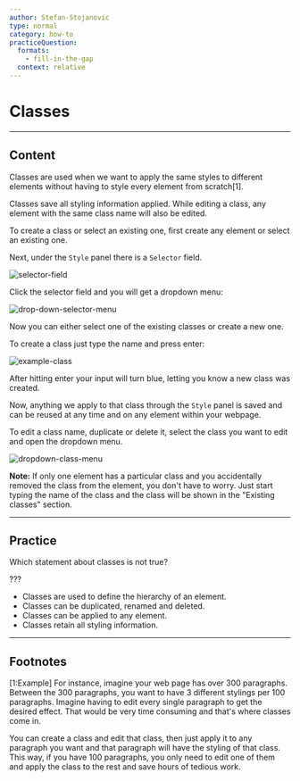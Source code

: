 ```yaml
---
author: Stefan-Stojanovic
type: normal
category: how-to
practiceQuestion:
  formats:
    - fill-in-the-gap
  context: relative
---
```


# Classes


---

## Content

Classes are used when we want to apply the same styles to different elements without having to style every element from scratch[1].

Classes save all styling information applied. While editing a class, any element with the same class name will also be edited.

To create a class or select an existing one, first create any element or select an existing one. 

Next, under the `Style` panel there is a `Selector` field.

![selector-field](https://img.enkipro.com/051f003c4183ec7e43c2887d0f60f9e6.png)

Click the selector field and you will get a dropdown menu:

![drop-down-selector-menu](https://img.enkipro.com/c319a0e9673b36c576a62f32113a5eea.png)

Now you can either select one of the existing classes or create a new one.

To create a class just type the name and press enter:

![example-class](https://img.enkipro.com/3f0b9211d7531a36948b9b66ac7fe431.png)

After hitting enter your input will turn blue, letting you know a new class was created.

Now, anything we apply to that class through the `Style` panel is saved and can be reused at any time and on any element within your webpage.

To edit a class name, duplicate or delete it, select the class you want to edit and open the dropdown menu.

![dropdown-class-menu](https://img.enkipro.com/0df4a00e6c81cc328d6bfb75cdaa8845.png)

**Note:** If only one element has a particular class and you accidentally removed the class from the element, you don't have to worry. Just start typing the name of the class and the class will be shown in the "Existing classes" section.


---

## Practice

Which statement about classes is not true?

???

- Classes are used to define the hierarchy of an element.
- Classes can be duplicated, renamed and deleted.
- Classes can be applied to any element.
- Classes retain all styling information.


---

## Footnotes

[1:Example]
For instance, imagine your web page has over 300 paragraphs. Between the 300 paragraphs, you want to have 3 different stylings per 100 paragraphs. Imagine having to edit every single paragraph to get the desired effect. That would be very time consuming and that's where classes come in.

You can create a class and edit that class, then just apply it to any paragraph you want and that paragraph will have the styling of that class. This way, if you have 100 paragraphs, you only need to edit one of them and apply the class to the rest and save hours of tedious work.
